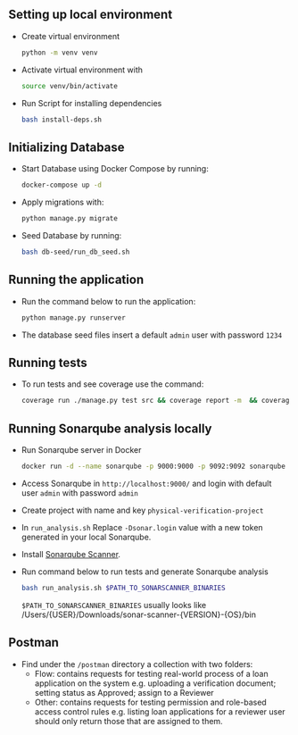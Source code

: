 ## Setting up local environment

- Create virtual environment

  ```sh
  python -m venv venv
  ```

- Activate virtual environment with

  ```sh
  source venv/bin/activate
  ```

- Run Script for installing dependencies

  ```sh
  bash install-deps.sh
  ```

## Initializing Database

- Start Database using Docker Compose by running:

  ```sh
  docker-compose up -d
  ```

- Apply migrations with:

  ```sh
  python manage.py migrate
  ```

- Seed Database by running:

  ```sh
  bash db-seed/run_db_seed.sh
  ```

## Running the application

- Run the command below to run the application:

  ```sh
  python manage.py runserver
  ```

- The database seed files insert a default `admin` user with password `1234`

## Running tests

- To run tests and see coverage use the command:

  ```sh
  coverage run ./manage.py test src && coverage report -m  && coverage xml
  ```

## Running Sonarqube analysis locally

- Run Sonarqube server in Docker

  ```sh
  docker run -d --name sonarqube -p 9000:9000 -p 9092:9092 sonarqube
  ```

- Access Sonarqube in `http://localhost:9000/` and login with default user `admin` with password `admin`

- Create project with name and key `physical-verification-project`

- In `run_analysis.sh` Replace `-Dsonar.login` value with a new token generated in your local Sonarqube.

- Install [Sonarqube Scanner](https://docs.sonarqube.org/latest/analyzing-source-code/scanners/sonarscanner/).

- Run command below to run tests and generate Sonarqube analysis

  ```sh
  bash run_analysis.sh $PATH_TO_SONARSCANNER_BINARIES
  ```

  `$PATH_TO_SONARSCANNER_BINARIES` usually looks like /Users/{USER}/Downloads/sonar-scanner-{VERSION}-{OS}/bin

## Postman

- Find under the `/postman` directory a collection with two folders:
  - Flow: contains requests for testing real-world process of a loan application on the system e.g. uploading a verification document; setting status as Approved; assign to a Reviewer
  - Other: contains requests for testing permission and role-based access control rules e.g. listing loan applications for a reviewer user should only return those that are assigned to them.
